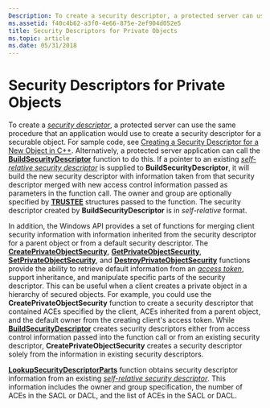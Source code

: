 ```yaml
---
Description: To create a security descriptor, a protected server can use the same procedure that an application would use to create a security descriptor for a securable object.
ms.assetid: f40c4b62-a3f0-4e66-875e-2ef904d052e5
title: Security Descriptors for Private Objects
ms.topic: article
ms.date: 05/31/2018
---
```


# Security Descriptors for Private Objects

To create a [*security descriptor*](https://docs.microsoft.com/windows/desktop/SecGloss/s-gly), a protected server can use the same procedure that an application would use to create a security descriptor for a securable object. For sample code, see [Creating a Security Descriptor for a New Object in C++](creating-a-security-descriptor-for-a-new-object-in-c--.md). Alternatively, a protected server application can call the [**BuildSecurityDescriptor**](/windows/desktop/api/Aclapi/nf-aclapi-buildsecuritydescriptora) function to do this. If a pointer to an existing [*self-relative security descriptor*](https://docs.microsoft.com/windows/desktop/SecGloss/s-gly) is supplied to **BuildSecurityDescriptor**, it will build the new security descriptor with information taken from that security descriptor merged with new access control information passed as parameters in the function call. The owner and group are optionally specified by [**TRUSTEE**](/windows/desktop/api/AccCtrl/ns-accctrl-trustee_a) structures passed to the function. The security descriptor created by **BuildSecurityDescriptor** is in *self-relative* format.

In addition, the Windows API provides a set of functions for merging client security information with information inherited from the security descriptor for a parent object or from a default security descriptor. The [**CreatePrivateObjectSecurity**](https://msdn.microsoft.com/library/Aa376405(v=VS.85).aspx), [**GetPrivateObjectSecurity**](https://msdn.microsoft.com/library/Aa446646(v=VS.85).aspx), [**SetPrivateObjectSecurity**](https://msdn.microsoft.com/library/Aa379580(v=VS.85).aspx), and [**DestroyPrivateObjectSecurity**](https://msdn.microsoft.com/library/Aa446613(v=VS.85).aspx) functions provide the ability to retrieve default information from an [*access token*](https://docs.microsoft.com/windows/desktop/SecGloss/a-gly), support inheritance, and manipulate specific parts of the security descriptor. This can be useful when a client creates a private object in a hierarchy of secured objects. For example, you could use the **CreatePrivateObjectSecurity** function to create a security descriptor that contained ACEs specified by the client, ACEs inherited from a parent object, and the default owner from the creating client's access token. While [**BuildSecurityDescriptor**](/windows/desktop/api/Aclapi/nf-aclapi-buildsecuritydescriptora) creates security descriptors either from access control information passed into the function call or from an existing security descriptor, **CreatePrivateObjectSecurity** creates a security descriptor solely from the information in existing security descriptors.

[**LookupSecurityDescriptorParts**](/windows/desktop/api/Aclapi/nf-aclapi-lookupsecuritydescriptorpartsa) function obtains security descriptor information from an existing [*self-relative security descriptor*](https://docs.microsoft.com/windows/desktop/SecGloss/s-gly). This information includes the owner and group specification, the number of ACEs in the SACL or DACL, and the list of ACEs in the SACL or DACL.

 

 



